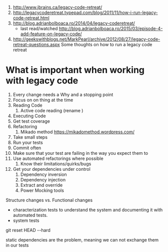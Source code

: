 1. http://www.jbrains.ca/legacy-code-retreat/ 
1. http://legacycoderetreat.typepad.com/blog/2011/11/how-i-run-legacy-code-retreat.html
1. http://blog.adrianbolboaca.ro/2014/04/legacy-coderetreat/
   * last read/watched http://blog.adrianbolboaca.ro/2015/03/episode-4-add-feature-on-legacy-code/
1. http://geekswithblogs.net/MarkPearl/archive/2012/08/27/legacy-code-retreat-questions.aspx
   Some thoughts on how to run a legacy code retreat

# What is important when working with legacy code
1. Every change needs a Why and a stopping point
1. Focus on on thing at the time
1. Reading Code
   1. Active code reading (rename )
1. Executing Code
1. Get test coverage
1. Refactoring
   1. Mikado method https://mikadomethod.wordpress.com/   
1. Take small steps
1. Run your tests
1. Commit often 
1. Make sure that your test are failing in the way you expect them to
1. Use automated refactorings where possible
   1. Know their limitations/quirks/bugs
1. Get your dependencies under control
   1. Dependency inversion
   1. Dependency injection
   1. Extract and override
   1. Power Mocking tools

Structure changes vs. Functional changes


* characterization tests to understand the system and documenting it with automated tests.
* system tests


git reset HEAD --hard


static dependencies are the problem, meaning we can not exchange them in our tests